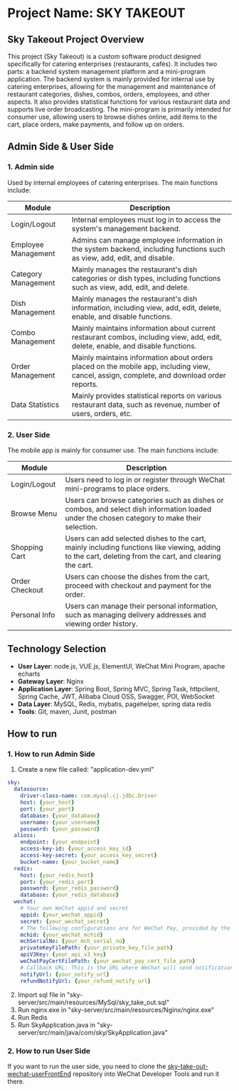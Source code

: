 # Project Name: SKY TAKEOUT

## Sky Takeout Project Overview

This project (Sky Takeout) is a custom software product designed specifically for catering enterprises (restaurants,
cafés). It includes two parts: a backend system management platform and a mini-program application. The backend system
is mainly provided for internal use by catering enterprises, allowing for the management and maintenance of restaurant
categories, dishes, combos, orders, employees, and other aspects. It also provides statistical functions for various
restaurant data and supports live order broadcasting. The mini-program is primarily intended for consumer use, allowing
users to browse dishes online, add items to the cart, place orders, make payments, and follow up on orders.

## Admin Side & User Side

### 1. Admin side

Used by internal employees of catering enterprises. The main functions include:

| Module              | Description                                                                                                                                |  
   |---------------------|--------------------------------------------------------------------------------------------------------------------------------------------|  
| Login/Logout        | Internal employees must log in to access the system's management backend.                                                                  |  
| Employee Management | Admins can manage employee information in the system backend, including functions such as view, add, edit, and disable.                    |  
| Category Management | Mainly manages the restaurant's dish categories or dish types, including functions such as view, add, edit, and delete.                    |
| Dish Management     | Mainly manages the restaurant's dish information, including view, add, edit, delete, enable, and disable functions.                        |
| Combo Management    | 	Mainly maintains information about current restaurant combos, including view, add, edit, delete, enable, and disable functions.           |
| Order Management    | 	Mainly maintains information about orders placed on the mobile app, including view, cancel, assign, complete, and download order reports. |
| Data Statistics     | 	Mainly provides statistical reports on various restaurant data, such as revenue, number of users, orders, etc.                            |

### 2. User Side
The mobile app is mainly for consumer use. The main functions include:  

| Module         | Description                                                                                                                                            |
|----------------|--------------------------------------------------------------------------------------------------------------------------------------------------------|
| Login/Logout   | Users need to log in or register through WeChat mini-programs to place orders.                                                                         |
| Browse Menu    | Users can browse categories such as dishes or combos, and select dish information loaded under the chosen category to make their selection.            |
| Shopping Cart  | Users can add selected dishes to the cart, mainly including functions like viewing, adding to the cart, deleting from the cart, and clearing the cart. |
| Order Checkout | Users can choose the dishes from the cart, proceed with checkout and payment for the order.                                                            |
| Personal Info  | Users can manage their personal information, such as managing delivery addresses and viewing order history.                                            |

## Technology Selection
* **User Layer**: node.js, VUE.js, ElementUI, WeChat Mini Program, apache echarts  
* **Gateway Layer**: Nginx  
* **Application Layer**: Spring Boot, Spring MVC, Spring Task, httpclient, Spring Cache, JWT, Alibaba Cloud OSS, Swagger, POI, WebSocket  
* **Data Layer**: MySQL, Redis, mybatis, pagehelper, spring data redis  
* **Tools**: Git, maven, Junit, postman  

## How to run
### 1. How to run Admin Side
1. Create a new file called: "application-dev.yml"
``` yml
sky:
  datasource:
    driver-class-name: com.mysql.cj.jdbc.Driver
    host: {your_host}
    port: {your_port}
    database: {your_database}
    username: {your_username}
    password: {your_password}
  alioss:
    endpoint: {your_endpoint}
    access-key-id: {your_access_key_id}
    access-key-secret: {your_access_key_secret}
    bucket-name: {your_bucket_name}
  redis:
    host: {your_redis_host}
    port: {your_redis_port}
    password: {your_redis_password}
    database: {your_redis_database}
  wechat:
    # Your own WeChat appid and secret
    appid: {your_wechat_appid}
    secret: {your_wechat_secret}
    # The following configurations are for WeChat Pay, provided by the tutorial. They are invalid in this project without a business license.
    mchid: {your_wechat_mchid}
    mchSerialNo: {your_mch_serial_no}
    privateKeyFilePath: {your_private_key_file_path}
    apiV3Key: {your_api_v3_key}
    weChatPayCertFilePath: {your_wechat_pay_cert_file_path}
    # Callback URL: This is the URL where WeChat will send notifications to your local service (each time the domain changes, this needs to be updated).
    notifyUrl: {your_notify_url}
    refundNotifyUrl: {your_refund_notify_url}
```
2. Import sql file in "sky-server/src/main/resources/MySql/sky_take_out.sql"
3. Run nginx.exe in "sky-server/src/main/resources/Nginx/nginx.exe"  
4. Run Redis
5. Run SkyApplication.java in "sky-server/src/main/java/com/sky/SkyApplication.java"

### 2. How to run User Side
If you want to run the user side, you need to clone the [sky-take-out-wechat-userFrontEnd](https://github.com/Jason26214/sky-take-out-wechat-userFrontEnd.git) repository into WeChat Developer Tools and run it there.